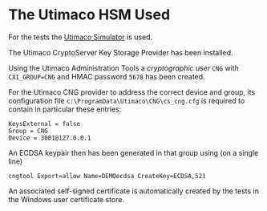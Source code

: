 # The Utimaco HSM Used

For the tests the [Utimaco Simulator](https://hsm.utimaco.com/products-hardware-security-modules/hsm-simulators/securityserver-simulator/) is used.

The Utimaco CryptoServer Key Storage Provider has been installed.

Using the Utimaco Administration Tools a _cryptographic user_ `CNG` with `CXI_GROUP=CNG` and HMAC password `5678` has been created.

For the Utimaco CNG provider to address the correct device and group, its configuration file `c:\ProgramData\Utimaco\CNG\cs_cng.cfg` is required to contain in particular these entries:

    KeysExternal = false
    Group = CNG
    Device = 3001@127.0.0.1

An ECDSA keypair then has been generated in that group using (on a single line)

    cngtool Export=allow Name=DEMOecdsa CreateKey=ECDSA,521

An associated self-signed certificate is automatically created by the tests in the Windows user certificate store.
